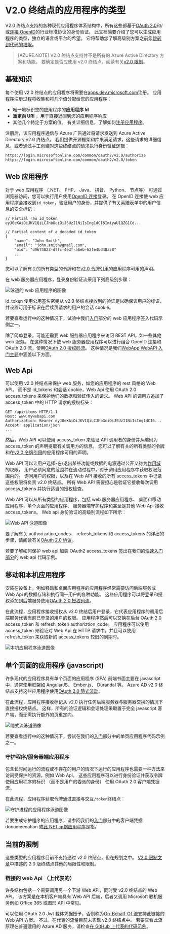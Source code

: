 <properties
    pageTitle="V2.0 终结点的类型 |Microsoft Azure"
    description="应用程序和方案支持的 Azure AD v2.0 终结点的类型。"
    services="active-directory"
    documentationCenter=""
    authors="dstrockis"
    manager="mbaldwin"
    editor=""/>

<tags
    ms.service="active-directory"
    ms.workload="identity"
    ms.tgt_pltfrm="na"
    ms.devlang="na"
    ms.topic="article"
    ms.date="09/30/2016"
    ms.author="dastrock"/>

# <a name="types-of-apps-for-the-v20-endpoint"></a>V2.0 终结点的应用程序的类型
V2.0 终结点支持的各种现代应用程序体系结构中，所有这些都基于[OAuth 2.0](active-directory-v2-protocols.md#oauth2-authorization-code-flow)和/或[连接 OpenID](active-directory-v2-protocols.md#openid-connect-sign-in-flow)的行业标准协议的身份验证。  此文档简要介绍了您可以生成应用程序的类型，独立的语言或平台的希望。  它将帮助您了解高级别方案之前您[跳转到代码的权限](active-directory-appmodel-v2-overview.md#getting-started)。

> [AZURE.NOTE]
    V2.0 终结点支持并不是所有的 Azure Active Directory 方案和功能。  要确定是否应使用 v2.0 终结点，阅读有关[v2.0 限制](active-directory-v2-limitations.md)。

## <a name="the-basics"></a>基础知识
每个使用 v2.0 终结点的应用程序将需要在[apps.dev.microsoft.com](https://apps.dev.microsoft.com/?referrer=https://azure.microsoft.com/documentation/articles&deeplink=/appList)注册。  应用程序注册过程将收集和将几个值分配给您的应用程序︰

- 唯一地标识您的应用程序的**应用程序 Id**
- **重定向 URI** ，用于直接返回到您的应用程序响应
- 其他几个特定于方案的值。  有关详细信息，了解如何[注册应用程序](active-directory-v2-app-registration.md)。

注册后，该应用程序通信与 Azure 广告通过将请求发送到 Azure Active Directory v2.0 终结点。  我们提供开源框架和库来满足请求，这些请求的详细信息，或者通过手工创建对这些终结点的请求执行身份验证逻辑︰

```
https://login.microsoftonline.com/common/oauth2/v2.0/authorize
https://login.microsoftonline.com/common/oauth2/v2.0/token
```
<!-- TODO: Need a page for libraries to link to -->

## <a name="web-apps"></a>Web 应用程序
对于 web 应用程序 （.NET、 PHP、 Java、 拼音、 Python、 节点等） 可通过浏览器访问，您可以执行用户使用[OpenID 连接](active-directory-v2-protocols.md#openid-connect-sign-in-flow)登录。  在 OpenID 连接使 web 应用程序会接收到`id_token`，验证用户的身份，并提供了有关索赔表单中的用户信息的安全标记︰

```
// Partial raw id_token
eyJ0eXAiOiJKV1QiLCJhbGciOiJSUzI1NiIsIng1dCI6ImtyaU1QZG1Cd...

// Partial content of a decoded id_token
{
    "name": "John Smith",
    "email": "john.smith@gmail.com",
    "oid": "d9674823-dffc-4e3f-a6eb-62fe4bd48a58"
    ...
}
```

您可以了解有关的所有类型的令牌和在[v2.0 令牌引用](active-directory-v2-tokens.md)的应用程序可用的声明。

在 web 服务器应用程序，登录身份验证流采用下列高级别步骤︰

![泳道的 web 应用程序的图像](../media/active-directory-v2-flows/convergence_scenarios_webapp.png)

Id_token 使用公用签名密钥从 v2.0 终结点接收到的验证足以确保该用户的标识，并设置可用于标识在后续页请求的用户的会话 cookie。

若要查看运行中的这种情况下，试验中我们[入门](active-directory-appmodel-v2-overview.md#getting-started)部分的 web 应用程序签入代码示例之一。

除了简单登录，可能还需要 web 服务器应用程序来访问 REST API，如一些其他 web 服务。  在这种情况下使 web 服务器应用程序可以进行组合 OpenID 连接和 OAuth 2.0 流，使用[OAuth 2.0 授权码流](active-directory-v2-protocols.md#oauth2-authorization-code-flow)。 这种情况是我们[WebApp WebAPI 入门主题](active-directory-v2-devquickstarts-webapp-webapi-dotnet.md)中涵盖以下方面。

## <a name="web-apis"></a>Web Api
可以使用 v2.0 终结点来保护 web 服务，如您的应用程序的 rest 风格的 Web API。  而不是 id_tokens 和会话 cookie，Web Api 使用 OAuth 2.0 access_tokens 来保护他们的数据和验证传入的请求。  Web API 的调用方追加了 access_token 中的 HTTP 请求的授权标头︰

```
GET /api/items HTTP/1.1
Host: www.mywebapi.com
Authorization: Bearer eyJ0eXAiOiJKV1QiLCJhbGciOiJSUzI1NiIsIng1dCI6...
Accept: application/json
...
```

然后，Web API 可以使用 access_token 来验证 API 调用者的身份并从编码为 access_token 的声明提取有关调用方的信息。  您可以了解有关的所有类型的令牌和在[v2.0 令牌引用](active-directory-v2-tokens.md)的应用程序可用的声明。

Web API 可以让用户选择-在/退出某些功能或数据的电源通过公开又称为[作用域](active-directory-v2-scopes.md)的权限。  用户必须同意的范围种在流动过程中，对于调用应用程序中获取权限范围内的。  询问用户的权限，以及在 Web API 接收的所有 access_tokens 中记录这些权限将负责 v2.0 终结点。  所有 Web API 需要担心是验证它接收每次调用 access_tokens 并执行适当的授权检查。

Web API 可以从所有类型的应用程序，包括 web 服务器应用程序、 桌面和移动应用程序，单个页面的应用程序、 服务器端守护程序和甚至是其他 Web Api 接收 access_tokens。  Web api 身份验证的高级别流程如下所示︰

![Web API 泳道图像](../media/active-directory-v2-flows/convergence_scenarios_webapi.png)

要了解有关 authorization_codes、 refresh_tokens 和 access_tokens 的详细的步骤，请阅读有关[OAuth 2.0 协议](active-directory-v2-protocols-oauth-code.md)。

若要了解如何保护 web api 加装 OAuth2 access_tokens 签出在我们的[快速入门部分](active-directory-appmodel-v2-overview.md#getting-started)的 web api 代码示例。


## <a name="mobile-and-native-apps"></a>移动和本机应用程序
安装在设备上，例如移动和桌面应用程序的应用程序经常需要访问后端服务或 Web Api 的数据存储和执行同一用户的各种功能。  这些应用程序可以将登录和授权添加到后端服务使用[OAuth 2.0 授权码流](active-directory-v2-protocols-oauth-code.md)。  

在此流程，应用程序接收授权从 v2.0 终结后用户登录，它代表应用程序的调用后端服务代表当前已登录的用户的权限。  应用程序然后可以交换在后台 OAuth 2.0 access_token 和 refresh_token authoriztion_code。  应用程序可以使用 access_token 来验证对 Web Api 在 HTTP 请求中，并且可以使用 refresh_token 来获取新的 access_tokens 较旧的到期时。

![本机应用程序泳道图像](../media/active-directory-v2-flows/convergence_scenarios_native.png)

## <a name="single-page-apps-javascript"></a>单个页面的应用程序 (javascript)
许多现代的应用程序具有单个页面的应用程序 (SPA) 前端书面主要在 javascript 中，通常使用框架如 AngularJS、 Ember.js、 Durandal 等。 Azure AD v2.0 终结点支持这些应用程序使用[OAuth 2.0 隐式流动](active-directory-v2-protocols-implicit.md)。

在此流程，应用程序接收标记从 v2.0 执行任何后端服务器与服务器交换的情况下直接授权终结点。  这样，所有的验证逻辑和会话处理采取置于完全 javascript 客户端，而无需执行额外的页重定向。

![隐式流泳道图像](../media/active-directory-v2-flows/convergence_scenarios_implicit.png)

若要查看运行中的这种情况下，尝试在我们的[入门](active-directory-appmodel-v2-overview.md#getting-started)部分中的单页应用程序代码示例之一。

### <a name="daemonsserver-side-apps"></a>守护程序/服务器端应用程序
包含长时间运行的流程或不存在的用户的情况下运行的应用程序也需要一种方法来访问受保护的资源，例如 Web Api。  这些应用程序可以进行身份验证并获取令牌使用应用程序的标识 （而不是用户的委派的身份） 使用 OAuth 2.0 客户端凭据流。

在此流程，应用程序获取令牌通过直接与交互`/token`终结点︰

![守护进程的应用程序泳道图像](../media/active-directory-v2-flows/convergence_scenarios_daemon.png)

若要生成守护程序的应用程序，请参阅我们的[入门](active-directory-appmodel-v2-overview.md#getting-started)部分中的客户端凭据 documeenation 或[此.NET 示例应用程序](https://github.com/Azure-Samples/active-directory-dotnet-daemon-v2)是指。

## <a name="current-limitations"></a>当前的限制
这些类型的应用程序目前不支持通过 v2.0 终结点，但在规划之中。  [V2.0 限制文章](active-directory-v2-limitations.md)中描述的 2.0 版终结点其他的局限性和限制。

### <a name="chained-web-apis-on-behalf-of"></a>链接的 web Api （上代表的）
许多结构包括一个需要调用另一个下游 Web API，同时受 v2.0 终结点的 Web API。  该方案是在本机客户端具有 Web API 后端，后者又调用 Microsoft 联机服务例如 Office 365 或图形 API 中常见。

可以使用 OAuth 2.0 Jwt 载体凭据授予，否则称为[On-Behalf-Of 流](active-directory-v2-protocols.md#oauth2-on-behalf-of-flow)支持此链接的 Web API 方案。  不过，在代表的流量目前未实现 v2.0 终结点中。  若要查看此流原理在普遍适用的 Azure AD 服务，请检查[在 GitHub 上代表的代码示例](https://github.com/AzureADSamples/WebAPI-OnBehalfOf-DotNet)。
